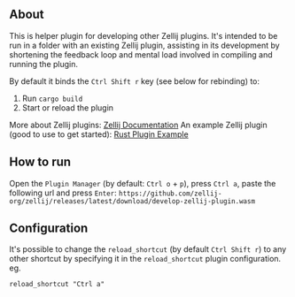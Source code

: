 ## About

This is helper plugin for developing other Zellij plugins. It's intended to be run in a folder with an existing Zellij plugin, assisting in its development by shortening the feedback loop and mental load involved in compiling and running the plugin.

By default it binds the `Ctrl Shift r` key (see below for rebinding) to:
1. Run `cargo build`
2. Start or reload the plugin

More about Zellij plugins: [Zellij Documentation][docs]
An example Zellij plugin (good to use to get started): [Rust Plugin Example][example]

[zellij]: https://github.com/zellij-org/zellij
[docs]: https://zellij.dev/documentation/plugins.html
[example]: https://github.com/zellij-org/rust-plugin-example

## How to run
Open the `Plugin Manager` (by default: `Ctrl o` + `p`), press `Ctrl a`, paste the following url and press `Enter`: `https://github.com/zellij-org/zellij/releases/latest/download/develop-zellij-plugin.wasm`

## Configuration
It's possible to change the `reload_shortcut` (by default `Ctrl Shift r`) to any other shortcut by specifying it in the `reload_shortcut` plugin configuration. eg.

```kdl
reload_shortcut "Ctrl a"
```
